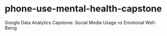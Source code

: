 # phone-use-mental-health-capstone
Google Data Analytics Capstone: Social Media Usage vs Emotional Well-Being
